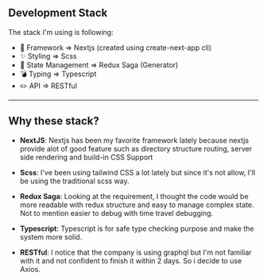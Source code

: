 ## Development Stack

The stack I'm using is following:

- 🍎 Framework => Nextjs (created using create-next-app cli)
- ✨ Styling => Scss
- 🚀 State Management => Redux Saga (Generator)
- 💣 Typing => Typescript
- ✏️ API => RESTful

---

## Why these stack?

- **NextJS**: Nextjs has been my favorite framework lately because nextjs provide alot of good feature such as directory structure routing, server side rendering and build-in CSS Support

- **Scss**: I've been using tailwind CSS a lot lately but since it's not allow, I'll be using the traditional scss way.

- **Redux Saga**: Looking at the requirement, I thought the code would be more readable with redux structure and easy to manage complex state. Not to mention easier to debug with time travel debugging.

- **Typescript**: Typescript is for safe type checking purpose and make the system more solid.

- **RESTful**: I notice that the company is using graphql but I'm not familiar with it and not confident to finish it within 2 days. So i decide to use Axios.
